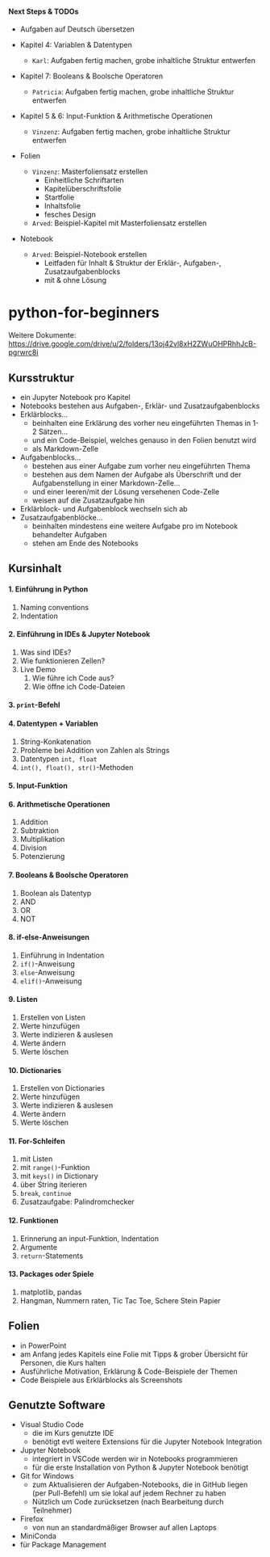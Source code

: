 #### Next Steps & TODOs
- Aufgaben auf Deutsch übersetzen
- Kapitel 4: Variablen & Datentypen
  - `Karl`: Aufgaben fertig machen, grobe inhaltliche Struktur entwerfen
- Kapitel 7: Booleans & Boolsche Operatoren
  - `Patricia`: Aufgaben fertig machen, grobe inhaltliche Struktur entwerfen
- Kapitel 5 & 6: Input-Funktion & Arithmetische Operationen
  - `Vinzenz`: Aufgaben fertig machen, grobe inhaltliche Struktur entwerfen

- Folien
  - `Vinzenz`: Masterfoliensatz erstellen
    - Einheitliche Schriftarten
    - Kapitelüberschriftsfolie
    - Startfolie
    - Inhaltsfolie
    - fesches Design
  - `Arved`: Beispiel-Kapitel mit Masterfoliensatz erstellen
- Notebook
  - `Arved`: Beispiel-Notebook erstellen
    - Leitfaden für Inhalt & Struktur der Erklär-, Aufgaben-, Zusatzaufgabenblocks
    - mit & ohne Lösung
  

# python-for-beginners
Weitere Dokumente: https://drive.google.com/drive/u/2/folders/13oj42vl8xH2ZWuOHPRhhJcB-pgrwrc8i

## Kursstruktur
- ein Jupyter Notebook pro Kapitel
- Notebooks bestehen aus Aufgaben-, Erklär- und Zusatzaufgabenblocks
- Erklärblocks...
  - beinhalten eine Erklärung des vorher neu eingeführten Themas in 1-2 Sätzen...
  - und ein Code-Beispiel, welches genauso in den Folien benutzt wird
  - als Markdown-Zelle
- Aufgabenblocks...
  - bestehen aus einer Aufgabe zum vorher neu eingeführten Thema
  - bestehen aus dem Namen der Aufgabe als Überschrift und der Aufgabenstellung in einer Markdown-Zelle...
  - und einer leeren/mit der Lösung versehenen Code-Zelle
  - weisen auf die Zusatzaufgabe hin
- Erklärblock- und Aufgabenblock wechseln sich ab
- Zusatzaufgabenblöcke...
  - beinhalten mindestens eine weitere Aufgabe pro im Notebook behandelter Aufgaben
  - stehen am Ende des Notebooks

## Kursinhalt
#### 1. Einführung in Python
   1. Naming conventions
   2. Indentation
#### 2. Einführung in IDEs & Jupyter Notebook
   1. Was sind IDEs?
   2. Wie funktionieren Zellen?
   3. Live Demo
      1. Wie führe ich Code aus?
      2. Wie öffne ich Code-Dateien
#### 3. `print`-Befehl
#### 4. Datentypen + Variablen
   1. String-Konkatenation
   2. Probleme bei Addition von Zahlen als Strings
   3. Datentypen `int, float` 
   4. `int(), float(), str()`-Methoden
#### 5. Input-Funktion
#### 6. Arithmetische Operationen
   1. Addition
   2. Subtraktion
   3. Multiplikation
   4. Division
   5. Potenzierung
#### 7. Booleans & Boolsche Operatoren
   1. Boolean als Datentyp
   2. AND
   3. OR
   4. NOT
#### 8. if-else-Anweisungen
   1. Einführung in Indentation
   2. `if()`-Anweisung
   3. `else`-Anweisung
   4. `elif()`-Anweisung
#### 9. Listen
   1. Erstellen von Listen
   2. Werte hinzufügen
   3. Werte indizieren & auslesen
   4. Werte ändern
   5. Werte löschen
#### 10. Dictionaries
   1. Erstellen von Dictionaries
   2. Werte hinzufügen
   3. Werte indizieren & auslesen
   4. Werte ändern
   5. Werte löschen 
#### 11. For-Schleifen
   1. mit Listen
   2. mit `range()`-Funktion
   3. mit `keys()` in Dictionary
   4. über String iterieren
   5. `break`, `continue`
   6. Zusatzaufgabe: Palindromchecker
#### 12. Funktionen
   1. Erinnerung an input-Funktion, Indentation
   2. Argumente
   3. `return`-Statements
#### 13. Packages oder Spiele
   1. matplotlib, pandas
   2. Hangman, Nummern raten, Tic Tac Toe, Schere Stein Papier

## Folien
- in PowerPoint
- am Anfang jedes Kapitels eine Folie mit Tipps & grober Übersicht für Personen, die Kurs halten
- Ausführliche Motivation, Erklärung & Code-Beispiele der Themen
- Code Beispiele aus Erklärblocks als Screenshots

## Genutzte Software
- Visual Studio Code
  - die im Kurs genutzte IDE
  - benötigt evtl weitere Extensions für die Jupyter Notebook Integration
- Jupyter Notebook
  - integriert in VSCode werden wir in Notebooks programmieren
  - für die erste Installation von Python & Jupyter Notebook benötigt
- Git for Windows
  - zum Aktualisieren der Aufgaben-Notebooks, die in GitHub liegen (per Pull-Befehl) um sie lokal auf jedem Rechner zu haben
  - Nützlich um Code zurücksetzen (nach Bearbeitung durch Teilnehmer)
- Firefox
  - von nun an standardmäßiger Browser auf allen Laptops
- MiniConda
-   für Package Management



